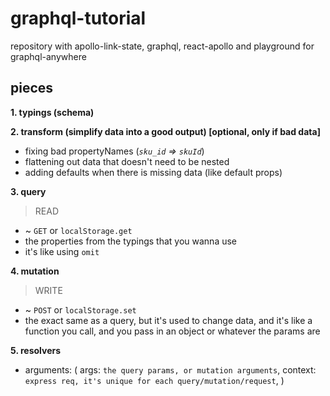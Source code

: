 # graphql-tutorial
repository with apollo-link-state, graphql, react-apollo and playground for graphql-anywhere

## pieces

**1. typings (schema)**

**2. transform (simplify data into a good output) [optional, only if bad data]**
  - fixing bad propertyNames (_`sku_id` => `skuId`_)
  - flattening out data that doesn't need to be nested
  - adding defaults when there is missing data (like default props)
  
**3. query**
   > READ
- ~ `GET` or `localStorage.get`
- the properties from the typings that you wanna use
- it's like using `omit`

**4. mutation**
   > WRITE

- ~ `POST` or `localStorage.set`
- the exact same as a query, but it's used to change data, and it's like a function you call, and you pass in an object or whatever the params are

**5. resolvers**

- arguments:
  (
  <!-- obj: `never use`, -->
  args: `the query params, or mutation arguments`,
  context: `express req, it's unique for each query/mutation/request`,
  <!-- info: `forgot what is even in here, never use` -->
  )

